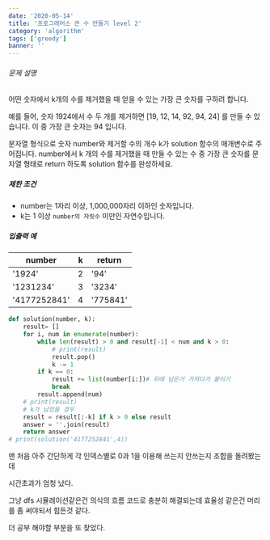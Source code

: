 ```yaml
---
date: '2020-05-14'
title: '프로그래머스 큰 수 만들기 level 2'
category: 'algorithm'
tags: ['greedy']
banner: ''
---
```


###### 문제 설명

어떤 숫자에서 k개의 수를 제거했을 때 얻을 수 있는 가장 큰 숫자를 구하려 합니다.

예를 들어, 숫자 1924에서 수 두 개를 제거하면 [19, 12, 14, 92, 94, 24] 를 만들 수 있습니다. 이 중 가장 큰 숫자는 94 입니다.

문자열 형식으로 숫자 number와 제거할 수의 개수 k가 solution 함수의 매개변수로 주어집니다. number에서 k 개의 수를 제거했을 때 만들 수 있는 수 중 가장 큰 숫자를 문자열 형태로 return 하도록 solution 함수를 완성하세요.

##### 제한 조건

- number는 1자리 이상, 1,000,000자리 이하인 숫자입니다.
- k는 1 이상 `number의 자릿수` 미만인 자연수입니다.

##### 입출력 예



| number       | k    | return   |
| ------------ | ---- | -------- |
| '1924'       | 2    | '94'     |
| '1231234'    | 3    | '3234'   |
| '4177252841' | 4    | '775841' |



```python
def solution(number, k):
    result= []  
    for i, num in enumerate(number):
        while len(result) > 0 and result[-1] < num and k > 0:
            # print(result)
            result.pop()
            k -= 1
        if k == 0:
            result += list(number[i:])# 뒤에 남은거 가져다가 붙이기 
            break
        result.append(num)
    # print(result)
    # k가 남았을 경우 
    result = result[:-k] if k > 0 else result
    answer = ''.join(result)
    return answer
# print(solution('4177252841',4))           
```

맨 처음 아주 간단하게 각 인덱스별로 0과 1을 이용해 쓰는지 안쓰는지 조합을 돌려봤는데 

시간초과가 엄청 났다. 

그냥 dfs 시뮬레이션같은건 의식의 흐름 코드로 충분히 해결되는데 효율성 같은건 머리를 좀 써야되서 힘든것 같다. 

더 공부 해야할 부분을 또 찾았다.